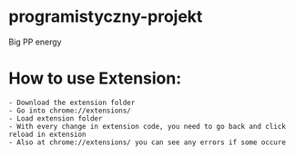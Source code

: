 # programistyczny-projekt
Big PP energy

# How to use Extension:
    - Download the extension folder
    - Go into chrome://extensions/
    - Load extension folder
    - With every change in extension code, you need to go back and click reload in extension
    - Also at chrome://extensions/ you can see any errors if some occure
